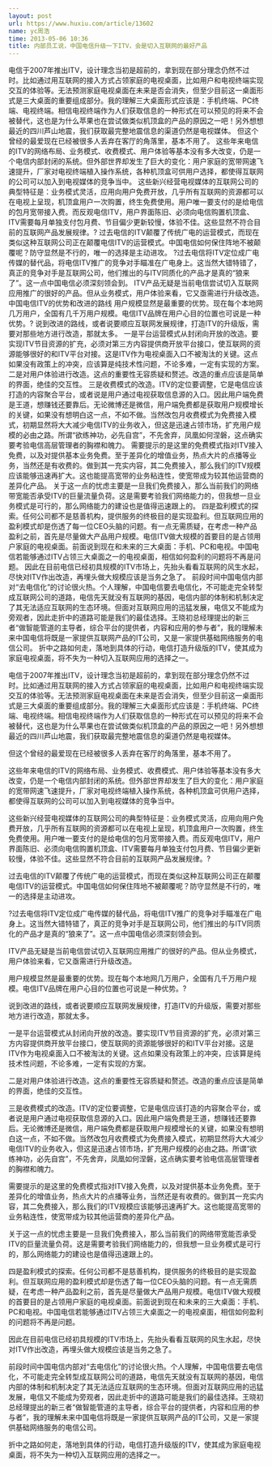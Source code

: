 ```yaml
---
layout: post
url: https://www.huxiu.com/article/13602
name: yc周浩
time: 2013-05-06 10:36
title: 内部员工说，中国电信升级一下ITV，会是切入互联网的最好产品
---
```

电信于2007年推出ITV，设计理念当初是超前的，拿到现在部分理念仍然不过时。比如通过用互联网的接入方式占领家庭的电视桌面，比如用户和电视终端实现交互的体验等。无法预测家庭电视桌面在未来是否会消失，但至少目前这一桌面形式是三大桌面的重要组成部分。我的理解三大桌面形式应该是：手机终端、PC终端、电视终端。相信电视终端作为人们获取信息的一种形式在可以预见的将来不会被替代，这也是为什么苹果也在尝试做类似机顶盒的产品的原因之一吧！另外想想最近的四川芦山地震，我们获取最完整地震信息的渠道仍然是电视媒体。 但这个曾经的最爱现在已经被很多人丢弃在客厅的角落里，基本不用了。 这些年来电信的ITV的网络布局、业务模式、收费模式、用户体验等基本没有多大改变，仍是一个电信内部封闭的系统。但外部世界却发生了巨大的变化：用户家庭的宽带网速飞速提升，厂家对电视终端植入操作系统，各种机顶盒可供用户选择，都使得互联网的公司可以加入到电视媒体的竞争当中。 这些新兴经营电视媒体的互联网公司的典型特征是：业务模式灵活，应用向用户免费开放，几乎所有互联网的资源都可以在电视上呈现，机顶盒用户一次购置，终生免费使用。用户唯一要支付的是给电信的包月宽带接入费。而反观电信ITV，用户界面陈旧、必须向电信购置机顶盒、ITV需要每月单独支付包月费、节目偏少更新较慢，体验不佳。这些显然不符合目前的互联网产品发展规律。? 过去电信的ITV颠覆了传统广电的运营模式，而现在类似这种互联网公司正在颠覆电信ITV的运营模式。中国电信如何保住阵地不被颠覆呢？防守显然是不行的，唯一的选择是主动进攻。 ?过去电信将ITV定位成广电传媒的替代品，将电信ITV推广的竞争对手瞄准在广电身上。这当然大错特错了，真正的竞争对手是互联网公司，他们推出的与ITV同质化的产品才是真的“狼来了”。这一点中国电信必须深刻领会到。 ITV产品无疑是当前电信尝试切入互联网应用推广的很好的产品。但从业务模式，用户体验来看，它又亟需进行升级改造。 中国电信ITV的优势和改进的路线 用户规模显然是最重要的优势。现在每个本地网几万用户，全国有几千万用户规模。电信ITV品牌在用户心目的位置也可说是一种优势。? 说到改进的路线，或者说要顺应互联网发展规律，打造ITV的升级版，需要对那些地方进行改造，那就太多。 一是平台运营模式从封闭向开放的改造。要实现ITV节目资源的扩充，必须对第三方内容提供商开放平台接口，使互联网的资源能够很好的和ITV平台对接。这是ITV作为电视桌面入口不被淘汰的关键。这点如果没有政策上的冲突，应该算是纯技术性问题，不论多难，一定有实现的方案。 二是对用户体验进行改造。这点的重要性无容质疑和赘述。改造的重点应该是简单的界面，绝佳的交互性。 三是收费模式的改造。ITV的定位要调整，它是电信应该打造的内容聚合平台，或者说是用户通过电视获取信息源的入口。因此用户端免费是王道，想赚钱还要靠后。无论微博还是微信，用户端免费都是获取用户规模增长的关键，如果没有想明白这一点，不如不做。当然改包月收费模式为免费接入模式，初期显然将大大减少电信ITV的业务收入，但这是迅速占领市场，扩充用户规模的必由之路。所谓“欲练神功，必先自宫”，不先舍弃，凤凰如何涅磐，这点确实要考验电信高层管理者的胸襟和魄力。 需要提示的是这里的免费模式指对ITV接入免费，以及对提供基本业务免费。至于差异化的增值业务，热点大片的点播等业务，当然还是有收费的。做到其一充实内容，其二免费接入，那么我们的ITV规模应该能够迅速再扩大。这也能提高宽带的业务粘连性，使宽带成为较其他运营商的差异化产品。 关于这一点的忧虑主要是一旦我们免费接入，那么当前我们的网络带宽能否承受ITV的巨量流量负荷。这是需要考验我们网络能力的，但我想一旦业务模式是可行的，那么网络能力的建设也是值得迅速跟上的。 四是盈利模式的探索。任何公司都不是慈善机构，提供服务的终极目的是实现盈利。但互联网应用的盈利模式却是伤透了每一位CEO头脑的问题。有一点无需质疑，在考虑一种产品盈利之前，首先是尽量做大产品用户规模。电信ITV做大规模的首要目的是占领用户家庭的电视桌面。前面说到现在和未来的三大桌面：手机、PC和电视。中国电信若能够通过ITV占领三大桌面之一的电视桌面，相信如何盈利的问题将不再是问题。 因此在目前电信已经初具规模的ITV市场上，先抬头看看互联网的风生水起，尽快对ITV作出改造，再埋头做大规模应该是当务之急了。 前段时间中国电信内部对“去电信化”的讨论很火热。个人理解，中国电信要去电信化，不可能走完全转型成互联网公司的道路，电信先天就没有互联网的基因，电信内部的体制和机制决定了其无法适应互联网的生态环境。但面对互联网应用的迅猛发展，电信又不能成为旁观者，因此走折中的道路可能是我们的最佳选择。王晓初总经理提出的新三者“做智能管道的主导者，综合平台的提供者，内容和应用的参与者”，我的理解未来中国电信将既是一家提供互联网产品的IT公司，又是一家提供基础网络服务的电信公司。 折中之路如何走，落地到具体的行动，电信打造升级版的ITV，使其成为家庭电视桌面，将不失为一种切入互联网应用的选择之一。

电信于2007年推出ITV，设计理念当初是超前的，拿到现在部分理念仍然不过时。比如通过用互联网的接入方式占领家庭的电视桌面，比如用户和电视终端实现交互的体验等。无法预测家庭电视桌面在未来是否会消失，但至少目前这一桌面形式是三大桌面的重要组成部分。我的理解三大桌面形式应该是：手机终端、PC终端、电视终端。相信电视终端作为人们获取信息的一种形式在可以预见的将来不会被替代，这也是为什么苹果也在尝试做类似机顶盒的产品的原因之一吧！另外想想最近的四川芦山地震，我们获取最完整地震信息的渠道仍然是电视媒体。

但这个曾经的最爱现在已经被很多人丢弃在客厅的角落里，基本不用了。

这些年来电信的ITV的网络布局、业务模式、收费模式、用户体验等基本没有多大改变，仍是一个电信内部封闭的系统。但外部世界却发生了巨大的变化：用户家庭的宽带网速飞速提升，厂家对电视终端植入操作系统，各种机顶盒可供用户选择，都使得互联网的公司可以加入到电视媒体的竞争当中。

这些新兴经营电视媒体的互联网公司的典型特征是：业务模式灵活，应用向用户免费开放，几乎所有互联网的资源都可以在电视上呈现，机顶盒用户一次购置，终生免费使用。用户唯一要支付的是给电信的包月宽带接入费。而反观电信ITV，用户界面陈旧、必须向电信购置机顶盒、ITV需要每月单独支付包月费、节目偏少更新较慢，体验不佳。这些显然不符合目前的互联网产品发展规律。?

过去电信的ITV颠覆了传统广电的运营模式，而现在类似这种互联网公司正在颠覆电信ITV的运营模式。中国电信如何保住阵地不被颠覆呢？防守显然是不行的，唯一的选择是主动进攻。

?过去电信将ITV定位成广电传媒的替代品，将电信ITV推广的竞争对手瞄准在广电身上。这当然大错特错了，真正的竞争对手是互联网公司，他们推出的与ITV同质化的产品才是真的“狼来了”。这一点中国电信必须深刻领会到。

ITV产品无疑是当前电信尝试切入互联网应用推广的很好的产品。但从业务模式，用户体验来看，它又亟需进行升级改造。

用户规模显然是最重要的优势。现在每个本地网几万用户，全国有几千万用户规模。电信ITV品牌在用户心目的位置也可说是一种优势。?

说到改进的路线，或者说要顺应互联网发展规律，打造ITV的升级版，需要对那些地方进行改造，那就太多。

一是平台运营模式从封闭向开放的改造。要实现ITV节目资源的扩充，必须对第三方内容提供商开放平台接口，使互联网的资源能够很好的和ITV平台对接。这是ITV作为电视桌面入口不被淘汰的关键。这点如果没有政策上的冲突，应该算是纯技术性问题，不论多难，一定有实现的方案。

二是对用户体验进行改造。这点的重要性无容质疑和赘述。改造的重点应该是简单的界面，绝佳的交互性。

三是收费模式的改造。ITV的定位要调整，它是电信应该打造的内容聚合平台，或者说是用户通过电视获取信息源的入口。因此用户端免费是王道，想赚钱还要靠后。无论微博还是微信，用户端免费都是获取用户规模增长的关键，如果没有想明白这一点，不如不做。当然改包月收费模式为免费接入模式，初期显然将大大减少电信ITV的业务收入，但这是迅速占领市场，扩充用户规模的必由之路。所谓“欲练神功，必先自宫”，不先舍弃，凤凰如何涅磐，这点确实要考验电信高层管理者的胸襟和魄力。

需要提示的是这里的免费模式指对ITV接入免费，以及对提供基本业务免费。至于差异化的增值业务，热点大片的点播等业务，当然还是有收费的。做到其一充实内容，其二免费接入，那么我们的ITV规模应该能够迅速再扩大。这也能提高宽带的业务粘连性，使宽带成为较其他运营商的差异化产品。

关于这一点的忧虑主要是一旦我们免费接入，那么当前我们的网络带宽能否承受ITV的巨量流量负荷。这是需要考验我们网络能力的，但我想一旦业务模式是可行的，那么网络能力的建设也是值得迅速跟上的。

四是盈利模式的探索。任何公司都不是慈善机构，提供服务的终极目的是实现盈利。但互联网应用的盈利模式却是伤透了每一位CEO头脑的问题。有一点无需质疑，在考虑一种产品盈利之前，首先是尽量做大产品用户规模。电信ITV做大规模的首要目的是占领用户家庭的电视桌面。前面说到现在和未来的三大桌面：手机、PC和电视。中国电信若能够通过ITV占领三大桌面之一的电视桌面，相信如何盈利的问题将不再是问题。

因此在目前电信已经初具规模的ITV市场上，先抬头看看互联网的风生水起，尽快对ITV作出改造，再埋头做大规模应该是当务之急了。

前段时间中国电信内部对“去电信化”的讨论很火热。个人理解，中国电信要去电信化，不可能走完全转型成互联网公司的道路，电信先天就没有互联网的基因，电信内部的体制和机制决定了其无法适应互联网的生态环境。但面对互联网应用的迅猛发展，电信又不能成为旁观者，因此走折中的道路可能是我们的最佳选择。王晓初总经理提出的新三者“做智能管道的主导者，综合平台的提供者，内容和应用的参与者”，我的理解未来中国电信将既是一家提供互联网产品的IT公司，又是一家提供基础网络服务的电信公司。

折中之路如何走，落地到具体的行动，电信打造升级版的ITV，使其成为家庭电视桌面，将不失为一种切入互联网应用的选择之一。

